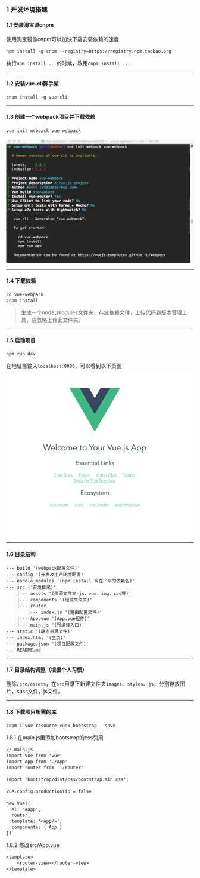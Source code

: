 ### 1.开发环境搭建
#### 1.1 安装淘宝源cnpm
使用淘宝镜像cnpm可以加快下载安装依赖的速度
``` 
npm install -g cnpm --registry=https://registry.npm.taobao.org 
```
执行```npm install ...```的时候，改用```cnpm install ...```

---
#### 1.2 安装vue-cli脚手架
``` 
cnpm install -g vue-cli
```
---
#### 1.3 创建一个webpack项目并下载依赖
```
vue init webpack vue-webpack
```
![enter image description here](https://github.com/Mavis-0211/vue-webpack/blob/master/note/img/1.3.1.png)

---
#### 1.4 下载依赖
```
cd vue-webpack
cnpm install 
```
> 生成一个node_modules文件夹，存放依赖文件，上传代码到版本管理工具，应忽略上传此文件夹。

---
#### 1.5 启动项目
```
npm run dev
```
在地址栏输入```localhost:8080```，可以看到以下页面
![enter image description here](https://github.com/Mavis-0211/vue-webpack/blob/master/note/img/1.5.1.png)

---
#### 1.6 目录结构
```
--- build '(webpack配置文件)'
--- config '(开发及生产环境配置)'
--- nodele_modules '(npm install 现在下来的依赖包)'
--- src ('开发目录)'
    |--- assets '(资源文件夹-js，vue，img，css等)'
    |--- components '(组件文件夹)'
    |--- router 
	    |--- index.js '(路由配置文件)'
    |--- App.vue '(App.vue组件)'
    |--- main.js '(预编译入口)'
--- static '(静态资源文件)'
--- index.html '(主页)'
--- package.json '(项目配置文件)'
--- README.md
```
--- 
#### 1.7 目录结构调整（根据个人习惯）
删除```/src/assets```，在```src```目录下新建文件夹```images```、```styles```、```js```，分别存放图片，sass文件，js文件。

---
#### 1.8 下载项目所需的库
``` 
cnpm i vue-resource vuex bootstrap --save
```
1.8.1 在main.js里添加bootstrap的css引用
```
// main.js
import Vue from 'vue'
import App from './App'
import router from './router'

import 'bootstrap/dist/css/bootstrap.min.css';

Vue.config.productionTip = false

new Vue({
  el: '#app',
  router,
  template: '<App/>',
  components: { App }
})
```
1.8.2 修改src/App.vue
```
<template>
	<router-view></router-view>
</template>
```